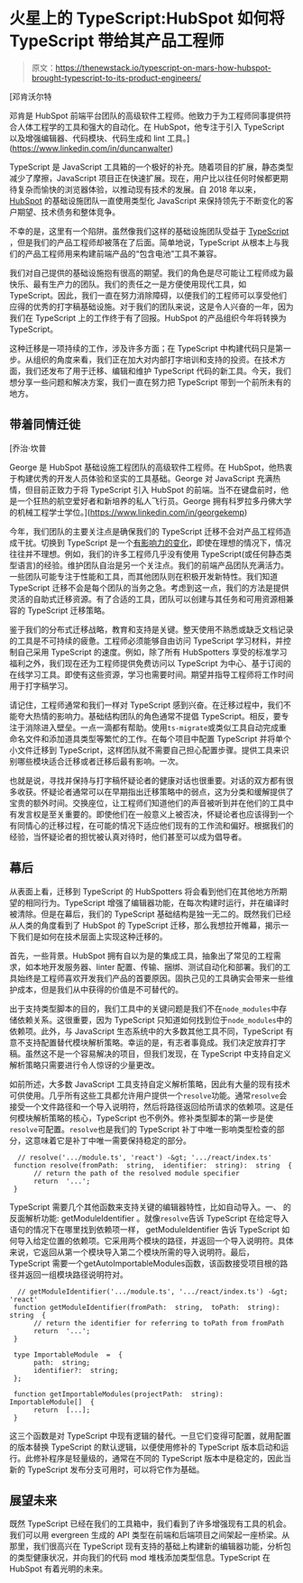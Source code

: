 # 火星上的 TypeScript:HubSpot 如何将 TypeScript 带给其产品工程师

> 原文：<https://thenewstack.io/typescript-on-mars-how-hubspot-brought-typescript-to-its-product-engineers/>

[](https://www.linkedin.com/in/duncanwalter)

 [邓肯沃尔特

邓肯是 HubSpot 前端平台团队的高级软件工程师。他致力于为工程师同事提供符合人体工程学的工具和强大的自动化。在 HubSpot，他专注于引入 TypeScript 以及增强编辑器、代码模块、代码生成和 lint 工具。](https://www.linkedin.com/in/duncanwalter) [](https://www.linkedin.com/in/duncanwalter)

TypeScript 是 JavaScript 工具箱的一个极好的补充。随着项目的扩展，静态类型减少了摩擦，JavaScript 项目正在快速扩展。现在，用户比以往任何时候都更期待复杂而愉快的浏览器体验，以推动现有技术的发展。自 2018 年以来， [HubSpot](https://www.hubspot.com/) 的基础设施团队一直使用类型化 JavaScript 来保持领先于不断变化的客户期望、技术债务和整体竞争。

不幸的是，这里有一个陷阱。虽然像我们这样的基础设施团队受益于 [TypeScript](https://thenewstack.io/what-is-typescript/) ，但是我们的产品工程师却被落在了后面。简单地说，TypeScript 从根本上与我们的产品工程师用来构建前端产品的“包含电池”工具不兼容。

我们对自己提供的基础设施抱有很高的期望。我们的角色是尽可能让工程师成为最快乐、最有生产力的团队。我们的责任之一是方便使用现代工具，如 TypeScript。因此，我们一直在努力消除障碍，以便我们的工程师可以享受他们应得的优秀的打字稿基础设施。对于我们的团队来说，这是令人兴奋的一年，因为我们在 TypeScript 上的工作终于有了回报。HubSpot 的产品组织今年将转换为 TypeScript。

这种迁移是一项持续的工作，涉及许多方面；在 TypeScript 中构建代码只是第一步。从组织的角度来看，我们正在加大对内部打字培训和支持的投资。在技术方面，我们还发布了用于迁移、编辑和维护 TypeScript 代码的新工具。今天，我们想分享一些问题和解决方案，我们一直在努力把 TypeScript 带到一个前所未有的地方。

## 带着同情迁徙

 [乔治·坎普

George 是 HubSpot 基础设施工程团队的高级软件工程师。在 HubSpot，他热衷于构建优秀的开发人员体验和坚实的工具基础。George 对 JavaScript 充满热情，但目前正致力于将 TypeScript 引入 HubSpot 的前端。当不在键盘前时，他是一个狂热的航空爱好者和新培养的私人飞行员。George 拥有科罗拉多丹佛大学的机械工程学士学位。](https://www.linkedin.com/in/georgekemp) 

今年，我们团队的主要关注点是确保我们的 TypeScript 迁移不会对产品工程师造成干扰。切换到 TypeScript 是一个[有影响力的变化](https://thenewstack.io/what-trivago-learned-adopting-typescript/)，即使在理想的情况下，情况往往并不理想。例如，我们的许多工程师几乎没有使用 TypeScript(或任何静态类型语言)的经验。维护团队自治是另一个关注点。我们的前端产品团队充满活力。一些团队可能专注于性能和工具，而其他团队则在积极开发新特性。我们知道 TypeScript 迁移不会是每个团队的当务之急。考虑到这一点，我们的方法是提供灵活的自助式迁移资源。有了合适的工具，团队可以创建与其任务和可用资源相兼容的 TypeScript 迁移策略。

鉴于我们的分布式迁移战略，教育和支持是关键。整天使用不熟悉或缺乏文档记录的工具是不可持续的疲惫。工程师必须能够自由访问 TypeScript 学习材料，并控制自己采用 TypeScript 的速度。例如，除了所有 HubSpotters 享受的标准学习福利之外，我们现在还为工程师提供免费访问以 TypeScript 为中心、基于订阅的在线学习工具。即使有这些资源，学习也需要时间。期望并指导工程师将工作时间用于打字稿学习。

请记住，工程师通常和我们一样对 TypeScript 感到兴奋。在迁移过程中，我们不能夸大热情的影响力。基础结构团队的角色通常不提倡 TypeScript。相反，要专注于消除进入壁垒。一点一滴都有帮助。使用`ts-migrate`或类似工具自动完成重命名文件和添加道具类型等繁忙的工作。在每个项目中配置 TypeScript 并将单个小文件迁移到 TypeScript，这样团队就不需要自己担心配置步骤。提供工具来识别哪些模块适合迁移或者迁移后最有影响。一次。

也就是说，寻找并保持与打字稿怀疑论者的健康对话也很重要。对话的双方都有很多收获。怀疑论者通常可以在早期指出迁移策略中的弱点，这为分类和缓解提供了宝贵的额外时间。交换座位，让工程师们知道他们的声音被听到并在他们的工具中有发言权是至关重要的。即使他们在一般意义上被否决，怀疑论者也应该得到一个有同情心的迁移过程，在可能的情况下适应他们现有的工作流和偏好。根据我们的经验，当怀疑论者的担忧被认真对待时，他们甚至可以成为倡导者。

## **幕后**

从表面上看，迁移到 TypeScript 的 HubSpotters 将会看到他们在其他地方所期望的相同行为。TypeScript 增强了编辑器功能，在每次构建时运行，并在编译时被清除。但是在幕后，我们的 TypeScript 基础结构是独一无二的。既然我们已经从人类的角度看到了 HubSpot 的 TypeScript 迁移，那么我想拉开帷幕，揭示一下我们是如何在技术层面上实现这种迁移的。

首先，一些背景。HubSpot 拥有自以为是的集成工具，抽象出了常见的工程需求，如本地开发服务器、linter 配置、传输、捆绑、测试自动化和部署。我们的工具始终是工程师喜欢开发我们产品的首要原因。固执己见的工具确实会带来一些维护成本，但是我们从中获得的价值是不可替代的。

出于支持类型脚本的目的，我们工具中的关键问题是我们不在`node_modules`中存储依赖关系。这很重要，因为 TypeScript 只知道如何找到位于`node_modules`中的依赖项。此外，与 JavaScript 生态系统中的大多数其他工具不同，TypeScript 有意不支持配置替代模块解析策略。幸运的是，有志者事竟成。我们决定放弃打字稿。虽然这不是一个容易解决的项目，但我们发现，在 TypeScript 中支持自定义解析策略只需要进行令人惊讶的少量更改。

如前所述，大多数 JavaScript 工具支持自定义解析策略，因此有大量的现有技术可供使用。几乎所有这些工具都允许用户提供一个`resolve`功能。通常`resolve`会接受一个文件路径和一个导入说明符，然后将路径返回给所请求的依赖项。这是任何模块解析策略的核心，TypeScript 也不例外。修补类型脚本的第一步是使`resolve`可配置。`resolve`也是我们的 TypeScript 补丁中唯一影响类型检查的部分，这意味着它是补丁中唯一需要保持稳定的部分。

```
  // resolve('.../module.ts', 'react') -&gt; '.../react/index.ts'
 function resolve(fromPath:  string,  identifier:  string):  string  {
      // return the path of the resolved module specifier
      return  '...';
 }

```

TypeScript 需要几个其他函数来支持关键的编辑器特性，比如自动导入。一、  的反面解析功能: getModuleIdentifier 。就像`resolve`告诉 TypeScript 在给定导入语句的情况下在哪里找到依赖项一样， getModuleIdentifier 告诉 TypeScript 如何导入给定位置的依赖项。它采用两个模块的路径，并返回一个导入说明符。具体来说，它返回从第一个模块导入第二个模块所需的导入说明符。最后，TypeScript 需要一个getAutoImportableModules函数，该函数接受项目根的路径并返回一组模块路径说明符对。

```
  // getModuleIdentifier('.../module.ts', '.../react/index.ts') -&gt; 'react'
 function getModuleIdentifier(fromPath:  string,  toPath:  string):  string  {
      // return the identifier for referring to toPath from fromPath
      return  '...';
 }

 type ImportableModule  =  {
      path:  string;
      identifier?:  string;
 };

 function getImportableModules(projectPath:  string):  ImportableModule[]  {
      return  [...];
 }

```

这三个函数是对 TypeScript 中现有逻辑的替代。一旦它们变得可配置，就用配置的版本替换 TypeScript 的默认逻辑，以便使用修补的 TypeScript 版本启动和运行。此修补程序是轻量级的，通常在不同的 TypeScript 版本中是稳定的，因此当新的 TypeScript 发布分支可用时，可以将它作为基础。

## **展望未来**

既然 TypeScript 已经在我们的工具箱中，我们看到了许多增强现有工具的机会。我们可以用 evergreen 生成的 API 类型在前端和后端项目之间架起一座桥梁。从那里，我们很高兴在 TypeScript 现有支持的基础上构建新的编辑器功能，分析包的类型健康状况，并向我们的代码 mod 堆栈添加类型信息。TypeScript 在 HubSpot 有着光明的未来。

<svg xmlns:xlink="http://www.w3.org/1999/xlink" viewBox="0 0 68 31" version="1.1"><title>Group</title> <desc>Created with Sketch.</desc></svg>